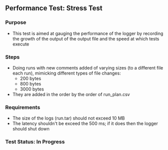 ## Performance Test: Stress Test

### Purpose
- This test is aimed at gauging the performance of the logger by recording the growth of the output of the output file and the speed at which tests execute

### Steps
- Doing runs with new comments added of varying sizes (to a different file each run), mimicking different types of file changes: 
  - 200 bytes
  - 800 bytes
  - 3000 bytes
- They are added in the order by the order of run_plan.csv

### Requirements
- The size of the logs (run.tar) should not exceed 10 MB
- The latency shouldn't be exceed the 500 ms; if it does then the logger should shut down

### Test Status: In Progress
